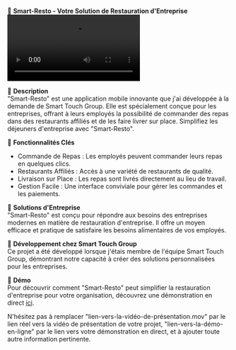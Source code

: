 📱 **Smart-Resto - Votre Solution de Restauration d'Entreprise**  
![Aperçu](lien-vers-la-vidéo-de-présentation.mov)

📁 **Description**  
"Smart-Resto" est une application mobile innovante que j'ai développée à la demande de Smart Touch Group. Elle est spécialement conçue pour les entreprises, offrant à leurs employés la possibilité de commander des repas dans des restaurants affiliés et de les faire livrer sur place. Simplifiez les déjeuners d'entreprise avec "Smart-Resto".

🍔 **Fonctionnalités Clés**  
- Commande de Repas : Les employés peuvent commander leurs repas en quelques clics.
- Restaurants Affiliés : Accès à une variété de restaurants de qualité.
- Livraison sur Place : Les repas sont livrés directement au lieu de travail.
- Gestion Facile : Une interface conviviale pour gérer les commandes et les paiements.

🏢 **Solutions d'Entreprise**  
"Smart-Resto" est conçu pour répondre aux besoins des entreprises modernes en matière de restauration d'entreprise. Il offre un moyen efficace et pratique de satisfaire les besoins alimentaires de vos employés.

💼 **Développement chez Smart Touch Group**  
Ce projet a été développé lorsque j'étais membre de l'équipe Smart Touch Group, démontrant notre capacité à créer des solutions personnalisées pour les entreprises.

🎁 **Démo**  
Pour découvrir comment "Smart-Resto" peut simplifier la restauration d'entreprise pour votre organisation, découvrez une démonstration en direct [ici](lien-vers-la-démo-en-ligne).

N'hésitez pas à remplacer "lien-vers-la-vidéo-de-présentation.mov" par le lien réel vers la vidéo de présentation de votre projet, "lien-vers-la-démo-en-ligne" par le lien vers votre démonstration en direct, et à ajouter toute autre information pertinente.
